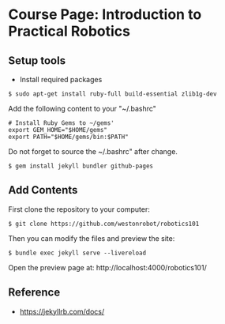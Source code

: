 # Course Page: Introduction to Practical Robotics 

## Setup tools

* Install required packages

```
$ sudo apt-get install ruby-full build-essential zlib1g-dev
```

Add the following content to your "~/.bashrc"

```
# Install Ruby Gems to ~/gems'
export GEM_HOME="$HOME/gems"
export PATH="$HOME/gems/bin:$PATH"
```

Do not forget to source the ~/.bashrc" after change.

```
$ gem install jekyll bundler github-pages
```

## Add Contents

First clone the repository to your computer:

```
$ git clone https://github.com/westonrobot/robotics101
```

Then you can modify the files and preview the site:

```
$ bundle exec jekyll serve --livereload
```

Open the preview page at: http://localhost:4000/robotics101/

## Reference

* https://jekyllrb.com/docs/